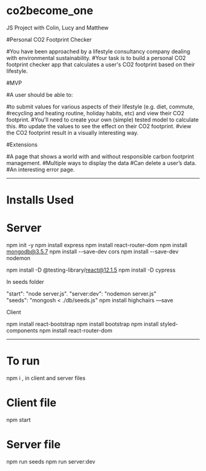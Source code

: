 # co2become_one
JS Project with Colin, Lucy and Matthew

#Personal CO2 Footprint Checker

#You have been approached by a lifestyle consultancy company dealing with environmental sustainability. 
#Your task is to build a personal CO2 footprint checker app that calculates a user's CO2 footprint based on their lifestyle.

#MVP

#A user should be able to:

#to submit values for various aspects of their lifestyle (e.g. diet, commute, 
#recycling and heating routine, holiday habits, etc) and view their CO2 footprint. 
#You'll need to create your own (simple) tested model to calculate this.
#to update the values to see the effect on their CO2 footprint.
#view the CO2 footprint result in a visually interesting way.

#Extensions

#A page that shows a world with and without responsible carbon footprint management.
#Multiple ways to display the data
#Can delete a user’s data.
#An interesting error page.

------------------------------------------------------------

# Installs Used

# Server

 npm init -y
 npm install express
 npm install react-router-dom
 npm install mongodb@3.5.7
 npm install --save-dev cors
 npm install --save-dev nodemon

 npm install -D @testing-library/react@12.1.5
 npm install -D cypress

 In seeds folder

 "start": "node server.js". 
 "server:dev": "nodemon server.js"	
 "seeds": "mongosh < ./db/seeds.js"
 npm install highchairs —save


 Client

 npm install react-bootstrap 
 npm install bootstrap 
 npm install styled-components
 npm install react-router-dom

-----------------------------------------------------

 # To run 
 npm i , in client and server files 

 # Client file
 npm start 

 # Server file

 npm run seeds 
 npm run server:dev
